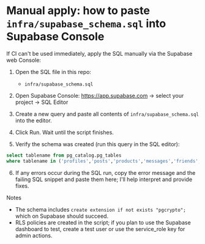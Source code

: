 Manual apply: how to paste `infra/supabase_schema.sql` into Supabase Console
=======================================================================

If CI can't be used immediately, apply the SQL manually via the Supabase web Console:

1) Open the SQL file in this repo:
   - `infra/supabase_schema.sql`

2) Open Supabase Console: https://app.supabase.com → select your project → SQL Editor

3) Create a new query and paste all contents of `infra/supabase_schema.sql` into the editor.

4) Click Run. Wait until the script finishes.

5) Verify the schema was created (run this query in the SQL editor):

```sql
select tablename from pg_catalog.pg_tables
where tablename in ('profiles','posts','products','messages','friends','orders');
```

6) If any errors occur during the SQL run, copy the error message and the failing SQL snippet and
   paste them here; I'll help interpret and provide fixes.

Notes
- The schema includes `create extension if not exists "pgcrypto";` which on Supabase should succeed.
- RLS policies are created in the script; if you plan to use the Supabase dashboard to test, create a
  test user or use the service_role key for admin actions.
